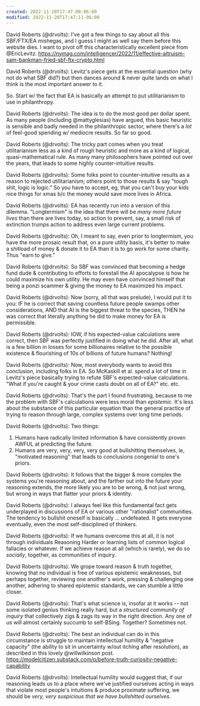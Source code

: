 ```yaml
---
created: 2022-11-20T17:47:00-06:00
modified: 2022-11-20T17:47:11-06:00
---
```


David Roberts (@drvolts): I've got a few things to say about all this SBF/FTX/EA mishegas, and I guess I might as well say them before this website dies. I want to pivot off this characteristically excellent piece from @EricLevitz.  https://nymag.com/intelligencer/2022/11/effective-altruism-sam-bankman-fried-sbf-ftx-crypto.html

David Roberts (@drvolts): Levitz's piece gets at the essential question (why not do what SBF did?) but then dances around & never quite lands on what I think is the most important answer to it. 

So. Start w/ the fact that EA is basically an attempt to put utilitarianism to use in philanthropy.

David Roberts (@drvolts): The idea is to do the most good per dollar spent. As many people (including @mattyglesias) have argued, this basic heuristic is sensible and badly needed in the philanthropic sector, where there's a *lot* of feel-good spending w/ mediocre results. So far so good.

David Roberts (@drvolts): The tricky part comes when you treat utilitarianism less as a kind of rough heuristic and more as a kind of logical, quasi-mathematical rule. As many many philosophers have pointed out over the years, that leads to some highly counter-intuitive results.

David Roberts (@drvolts): Some folks point to counter-intuitive results as a reason to rejected utilitarianism; others point to those results & say "tough shit, logic is logic." So you have to accept, eg, that you can't buy your kids nice things for xmas b/c the money would save more lives in Africa.

David Roberts (@drvolts): EA has recently run into a version of this dilemma. "Longtermism" is the idea that there will be *many more future lives* than there are lives today, so action to prevent, say, a small risk of extinction trumps action to address even large current problems.

David Roberts (@drvolts): Oh, I meant to say, even prior to longtermism, you have the more prosaic result that, on a pure utility basis, it's better to make a shitload of money & donate it to EA than it is to go work for some charity. Thus "earn to give."

David Roberts (@drvolts): So SBF was convinced that becoming a hedge fund dude & contributing to efforts to forestall the AI apocalypse is how he could maximize his own utility. He may even have convinced himself that being a ponzi scammer & giving the money to EA maximized his impact.

David Roberts (@drvolts): Now (sorry, all that was prelude), I would put it to you: IF he is correct that saving countless future people swamps other considerations, AND that AI is the biggest threat to the species, THEN he was correct that literally anything he did to make money for EA is permissible.

David Roberts (@drvolts): IOW, if his expected-value calculations were correct, then SBF was perfectly justified in doing what he did. After all, what is a few billion in losses for some billionaires relative to the possible existence & flourishing of 10s of billions of future humans? Nothing!

David Roberts (@drvolts): Now, most everybody wants to avoid this conclusion, including folks in EA. So McKaskill et al. spend a lot of time in Levitz's piece basically trying to refute SBF's expected-value calculations. "What if you're caught & your crime casts doubt on all of EA?" etc. etc.

David Roberts (@drvolts): That's the part I found frustrating, because to me the problem with SBF's calculations were less moral than *epistemic*. It's less about the substance of this particular equation than the general practice of trying to reason through large, complex systems over long time periods.

David Roberts (@drvolts): Two things:
1. Humans have radically limited information & have consistently proven AWFUL at predicting the future.
2. Humans are very, very, very, very good at bullshitting themselves, ie, "motivated reasoning" that leads to conclusions congenial to one's priors.

David Roberts (@drvolts): It follows that the bigger & more complex the systems you're reasoning about, and the farther out into the future your reasoning extends, the more likely you are to be wrong, & not just wrong, but wrong in ways that flatter your priors & identity.

David Roberts (@drvolts): I always feel like this fundamental fact gets underplayed in discussions of EA or various other "rationalist" communities. The tendency to bullshit oneself is basically ... undefeated. It gets everyone eventually, even the most self-disciplined of thinkers.

David Roberts (@drvolts): If we humans overcome this at all, it is not through individuals Reasoning Harder or learning lists of common logical fallacies or whatever. If we achieve reason at all (which is rarely), we do so *socially*, together, as communities of inquiry.

David Roberts (@drvolts): We grope toward reason & truth together, knowing that no individual is free of various epistemic weaknesses, but perhaps together, reviewing one another's work, pressing & challenging one another, adhering to shared epistemic standards, we can stumble a little closer.

David Roberts (@drvolts): That's what science is, insofar at it works -- not some isolated genius thinking really hard, but a *structured community of inquiry* that collectively zigs & zags its way in the right direction. Any one of us will almost certainly succumb to self-BSing. Together? Sometimes not.

David Roberts (@drvolts): The best an individual can do in this circumstance is struggle to maintain intellectual humility & "negative capacity" (the ability to sit in uncertainty w/out itching after resolution), as described in this lovely @willwilkinson post. https://modelcitizen.substack.com/p/before-truth-curiosity-negative-capability

David Roberts (@drvolts): Intellectual humility would suggest that, if our reasoning leads us to a place where we've justified ourselves acting in ways that violate most people's intuitions & produce proximate suffering, we should be *very, very suspicious that we have bullshitted ourselves*.
